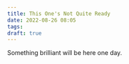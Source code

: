 ```yaml
---
title: This One's Not Quite Ready
date: 2022-08-26 08:05
tags:
draft: true
---
```


Something brilliant will be here one day.
